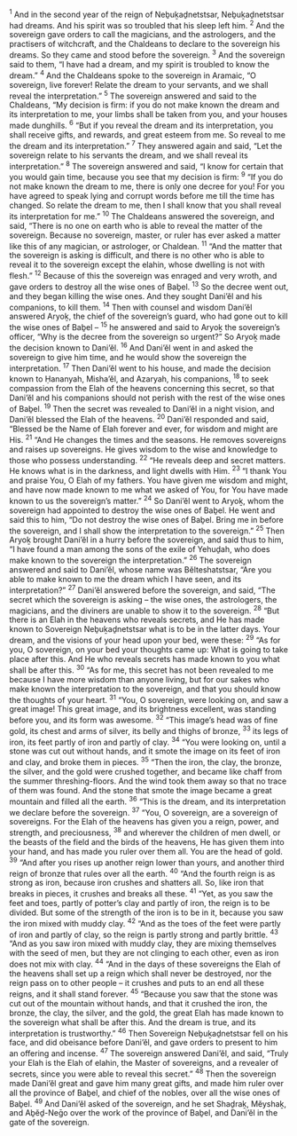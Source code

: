 <sup>1</sup> And in the second year of the reign of Neḇuḵaḏnetstsar, Neḇuḵaḏnetstsar had dreams. And his spirit was so troubled that his sleep left him.
<sup>2</sup> And the sovereign gave orders to call the magicians, and the astrologers, and the practisers of witchcraft, and the Chaldeans to declare to the sovereign his dreams. So they came and stood before the sovereign.
<sup>3</sup> And the sovereign said to them, “I have had a dream, and my spirit is troubled to know the dream.”
<sup>4</sup> And the Chaldeans spoke to the sovereign in Aramaic, “O sovereign, live forever! Relate the dream to your servants, and we shall reveal the interpretation.”
<sup>5</sup> The sovereign answered and said to the Chaldeans, “My decision is firm: if you do not make known the dream and its interpretation to me, your limbs shall be taken from you, and your houses made dunghills.
<sup>6</sup> “But if you reveal the dream and its interpretation, you shall receive gifts, and rewards, and great esteem from me. So reveal to me the dream and its interpretation.”
<sup>7</sup> They answered again and said, “Let the sovereign relate to his servants the dream, and we shall reveal its interpretation.”
<sup>8</sup> The sovereign answered and said, “I know for certain that you would gain time, because you see that my decision is firm:
<sup>9</sup> “If you do not make known the dream to me, there is only one decree for you! For you have agreed to speak lying and corrupt words before me till the time has changed. So relate the dream to me, then I shall know that you shall reveal its interpretation for me.”
<sup>10</sup> The Chaldeans answered the sovereign, and said, “There is no one on earth who is able to reveal the matter of the sovereign. Because no sovereign, master, or ruler has ever asked a matter like this of any magician, or astrologer, or Chaldean.
<sup>11</sup> “And the matter that the sovereign is asking is difficult, and there is no other who is able to reveal it to the sovereign except the elahin, whose dwelling is not with flesh.”
<sup>12</sup> Because of this the sovereign was enraged and very wroth, and gave orders to destroy all the wise ones of Baḇel.
<sup>13</sup> So the decree went out, and they began killing the wise ones. And they sought Dani’ĕl and his companions, to kill them.
<sup>14</sup> Then with counsel and wisdom Dani’ĕl answered Aryoḵ, the chief of the sovereign’s guard, who had gone out to kill the wise ones of Baḇel –
<sup>15</sup> he answered and said to Aryoḵ the sovereign’s officer, “Why is the decree from the sovereign so urgent?” So Aryoḵ made the decision known to Dani’ĕl.
<sup>16</sup> And Dani’ĕl went in and asked the sovereign to give him time, and he would show the sovereign the interpretation.
<sup>17</sup> Then Dani’ĕl went to his house, and made the decision known to Ḥananyah, Misha’ĕl, and Azaryah, his companions,
<sup>18</sup> to seek compassion from the Elah of the heavens concerning this secret, so that Dani’ĕl and his companions should not perish with the rest of the wise ones of Baḇel.
<sup>19</sup> Then the secret was revealed to Dani’ĕl in a night vision, and Dani’ĕl blessed the Elah of the heavens.
<sup>20</sup> Dani’ĕl responded and said, “Blessed be the Name of Elah forever and ever, for wisdom and might are His.
<sup>21</sup> “And He changes the times and the seasons. He removes sovereigns and raises up sovereigns. He gives wisdom to the wise and knowledge to those who possess understanding.
<sup>22</sup> “He reveals deep and secret matters. He knows what is in the darkness, and light dwells with Him.
<sup>23</sup> “I thank You and praise You, O Elah of my fathers. You have given me wisdom and might, and have now made known to me what we asked of You, for You have made known to us the sovereign’s matter.”
<sup>24</sup> So Dani’ĕl went to Aryoḵ, whom the sovereign had appointed to destroy the wise ones of Baḇel. He went and said this to him, “Do not destroy the wise ones of Baḇel. Bring me in before the sovereign, and I shall show the interpretation to the sovereign.”
<sup>25</sup> Then Aryoḵ brought Dani’ĕl in a hurry before the sovereign, and said thus to him, “I have found a man among the sons of the exile of Yehuḏah, who does make known to the sovereign the interpretation.”
<sup>26</sup> The sovereign answered and said to Dani’ĕl, whose name was Bĕlteshatstsar, “Are you able to make known to me the dream which I have seen, and its interpretation?”
<sup>27</sup> Dani’ĕl answered before the sovereign, and said, “The secret which the sovereign is asking – the wise ones, the astrologers, the magicians, and the diviners are unable to show it to the sovereign.
<sup>28</sup> “But there is an Elah in the heavens who reveals secrets, and He has made known to Sovereign Neḇuḵaḏnetstsar what is to be in the latter days. Your dream, and the visions of your head upon your bed, were these:
<sup>29</sup> “As for you, O sovereign, on your bed your thoughts came up: What is going to take place after this. And He who reveals secrets has made known to you what shall be after this.
<sup>30</sup> “As for me, this secret has not been revealed to me because I have more wisdom than anyone living, but for our sakes who make known the interpretation to the sovereign, and that you should know the thoughts of your heart.
<sup>31</sup> “You, O sovereign, were looking on, and saw a great image! This great image, and its brightness excellent, was standing before you, and its form was awesome.
<sup>32</sup> “This image’s head was of fine gold, its chest and arms of silver, its belly and thighs of bronze,
<sup>33</sup> its legs of iron, its feet partly of iron and partly of clay.
<sup>34</sup> “You were looking on, until a stone was cut out without hands, and it smote the image on its feet of iron and clay, and broke them in pieces.
<sup>35</sup> “Then the iron, the clay, the bronze, the silver, and the gold were crushed together, and became like chaff from the summer threshing-floors. And the wind took them away so that no trace of them was found. And the stone that smote the image became a great mountain and filled all the earth.
<sup>36</sup> “This is the dream, and its interpretation we declare before the sovereign.
<sup>37</sup> “You, O sovereign, are a sovereign of sovereigns. For the Elah of the heavens has given you a reign, power, and strength, and preciousness,
<sup>38</sup> and wherever the children of men dwell, or the beasts of the field and the birds of the heavens, He has given them into your hand, and has made you ruler over them all. You are the head of gold.
<sup>39</sup> “And after you rises up another reign lower than yours, and another third reign of bronze that rules over all the earth.
<sup>40</sup> “And the fourth reign is as strong as iron, because iron crushes and shatters all. So, like iron that breaks in pieces, it crushes and breaks all these.
<sup>41</sup> “Yet, as you saw the feet and toes, partly of potter’s clay and partly of iron, the reign is to be divided. But some of the strength of the iron is to be in it, because you saw the iron mixed with muddy clay.
<sup>42</sup> “And as the toes of the feet were partly of iron and partly of clay, so the reign is partly strong and partly brittle.
<sup>43</sup> “And as you saw iron mixed with muddy clay, they are mixing themselves with the seed of men, but they are not clinging to each other, even as iron does not mix with clay.
<sup>44</sup> “And in the days of these sovereigns the Elah of the heavens shall set up a reign which shall never be destroyed, nor the reign pass on to other people – it crushes and puts to an end all these reigns, and it shall stand forever.
<sup>45</sup> “Because you saw that the stone was cut out of the mountain without hands, and that it crushed the iron, the bronze, the clay, the silver, and the gold, the great Elah has made known to the sovereign what shall be after this. And the dream is true, and its interpretation is trustworthy.”
<sup>46</sup> Then Sovereign Neḇuḵaḏnetstsar fell on his face, and did obeisance before Dani’ĕl, and gave orders to present to him an offering and incense.
<sup>47</sup> The sovereign answered Dani’ĕl, and said, “Truly your Elah is the Elah of elahin, the Master of sovereigns, and a revealer of secrets, since you were able to reveal this secret.”
<sup>48</sup> Then the sovereign made Dani’ĕl great and gave him many great gifts, and made him ruler over all the province of Baḇel, and chief of the nobles, over all the wise ones of Baḇel.
<sup>49</sup> And Dani’ĕl asked of the sovereign, and he set Shaḏraḵ, Mĕyshaḵ, and Aḇĕḏ-Neḡo over the work of the province of Baḇel, and Dani’ĕl in the gate of the sovereign.
